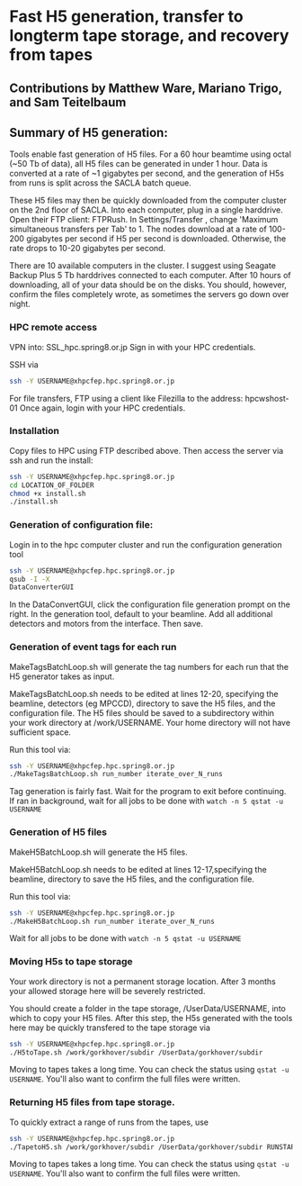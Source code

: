 # Fast H5 generation, transfer to longterm tape storage, and recovery from tapes

## Contributions by Matthew Ware, Mariano Trigo, and Sam Teitelbaum

## Summary of H5 generation:
Tools enable fast generation of H5 files.
For a 60 hour beamtime using octal (~50 Tb of data), all H5 files can be generated in under 1 hour.
Data is converted at a rate of ~1 gigabytes per second, and the generation of H5s from runs is split across the SACLA batch queue.

These H5 files may then be quickly downloaded from the computer cluster on the 2nd floor of SACLA.
Into each computer, plug in a single harddrive.
Open their FTP client: FTPRush.
In Settings/Transfer , change 'Maximum simultaneous transfers per Tab' to 1.
The nodes download at a rate of 100-200 gigabytes per second if H5 per second is downloaded.
Otherwise, the rate drops to 10-20 gigabytes per second.

There are 10 available computers in the cluster.
I suggest using Seagate Backup Plus 5 Tb harddrives connected to each computer.
After 10 hours of downloading, all of your data should be on the disks.
You should, however, confirm the files completely wrote, as sometimes the servers go down over night.

### HPC remote access
VPN into: SSL_hpc.spring8.or.jp
Sign in with your HPC credentials.

SSH via
```bash
ssh -Y USERNAME@xhpcfep.hpc.spring8.or.jp
```

For file transfers, FTP using a client like Filezilla to the address: hpcwshost-01
Once again, login with your HPC credentials.

### Installation
Copy files to HPC using FTP described above.
Then access the server via ssh and run the install:

```bash
ssh -Y USERNAME@xhpcfep.hpc.spring8.or.jp
cd LOCATION_OF_FOLDER
chmod +x install.sh
./install.sh
```

### Generation of configuration file:
Login in to the hpc computer cluster and run the configuration generation tool

```bash
ssh -Y USERNAME@xhpcfep.hpc.spring8.or.jp
qsub -I -X
DataConverterGUI
```

In the DataConvertGUI, click the configuration file generation prompt on the right.
In the generation tool, default to your beamline.
Add all additional detectors and motors from the interface. Then save.

### Generation of event tags for each run
MakeTagsBatchLoop.sh will generate the tag numbers for each run that the H5 generator takes as input.

MakeTagsBatchLoop.sh needs to be edited at lines 12-20, specifying the beamline, detectors (eg MPCCD), directory to save the H5 files, and the configuration file.
The H5 files should be saved to a subdirectory within your work directory at /work/USERNAME. Your home directory will not have sufficient space.

Run this tool via:

```bash
ssh -Y USERNAME@xhpcfep.hpc.spring8.or.jp
./MakeTagsBatchLoop.sh run_number iterate_over_N_runs
```

Tag generation is fairly fast. Wait for the program to exit before continuing. If ran in background, wait for all jobs to be done with `watch -n 5 qstat -u USERNAME`

### Generation of H5 files
MakeH5BatchLoop.sh will generate the H5 files.

MakeH5BatchLoop.sh needs to be edited at lines 12-17,specifying the beamline, directory to save the H5 files, and the configuration file.

Run this tool via:

```bash
ssh -Y USERNAME@xhpcfep.hpc.spring8.or.jp
./MakeH5BatchLoop.sh run_number iterate_over_N_runs
```

Wait for all jobs to be done with `watch -n 5 qstat -u USERNAME`

### Moving H5s to tape storage
Your work directory is not a permanent storage location.
After 3 months your allowed storage here will be severely restricted.

You should create a folder in the tape storage, /UserData/USERNAME, into which to copy your H5 files.
After this step, the H5s generated with the tools here may be quickly transfered to the tape storage via

```bash
ssh -Y USERNAME@xhpcfep.hpc.spring8.or.jp
./H5toTape.sh /work/gorkhover/subdir /UserData/gorkhover/subdir
```

Moving to tapes takes a long time. You can check the status using `qstat -u USERNAME`.
You'll also want to confirm the full files were written.


### Returning H5 files from tape storage.
To quickly extract a range of runs from the tapes, use

```bash
ssh -Y USERNAME@xhpcfep.hpc.spring8.or.jp
./TapetoH5.sh /work/gorkhover/subdir /UserData/gorkhover/subdir RUNSTART RUNEND
```

Moving to tapes takes a long time. You can check the status using `qstat -u USERNAME`.
You'll also want to confirm the full files were written.
